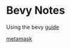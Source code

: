 # Bevy Notes

Using the bevy [guide](https://bevy-cheatbook.github.io/setup/getting-started.html)

[metamask](https://github.com/kauly/bevy-metamask/blob/main/Cargo.toml)
